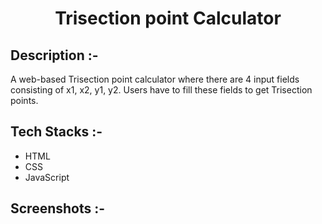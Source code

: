 # <p align="center">Trisection point Calculator</p>

## Description :-

A web-based Trisection point calculator where there are 4 input fields consisting of x1, x2, y1, y2.
Users have to fill these fields to get Trisection points.

## Tech Stacks :-

- HTML
- CSS
- JavaScript

## Screenshots :-

